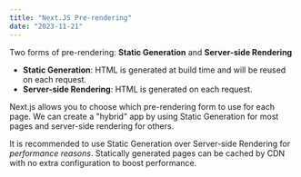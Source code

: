 ```yaml
---
title: "Next.JS Pre-rendering"
date: "2023-11-21"
---
```


Two forms of pre-rendering: **Static Generation** and **Server-side Rendering**

- **Static Generation**: HTML is generated at build time and will be reused on each request.
- **Server-side Rendering**: HTML is generated on each request.

Next.js allows you to choose which pre-rendering form to use for each page. We can create a "hybrid" app by using Static Generation for most pages and server-side rendering for others.

It is recommended to use Static Generation over Server-side Rendering for _performance reasons_. Statically generated pages can be cached by CDN with no extra configuration to boost performance.
